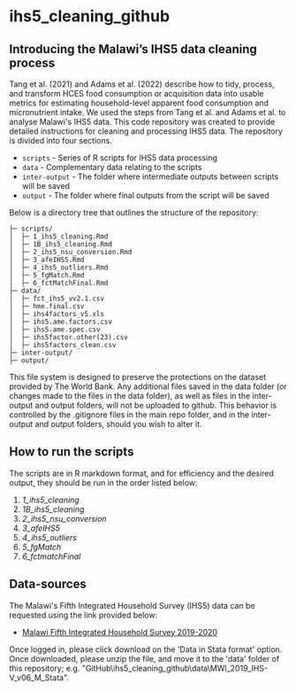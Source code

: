 # ihs5_cleaning_github


## Introducing the Malawi’s IHS5 data cleaning process

Tang et al. (2021) and Adams et al. (2022) describe how to tidy, process, and transform HCES food consumption or acquisition data into usable metrics for estimating household-level apparent food consumption and micronutrient intake. We used the steps from Tang et al. and Adams et al. to analyse Malawi's IHS5 data.  This code repository was created to provide detailed instructions for cleaning and processing IHS5 data. The repository is divided into four sections. 

* `scripts` - Series of R scripts for IHS5 data processing<br>
* `data` - Complementary data relating to the scripts<br>
* `inter-output` - The folder where intermediate outputs between scripts will be saved<br>
* `output` - The folder where final outputs from the script will be saved<br>

Below is a directory tree that outlines the structure of the repository:

```
├─ scripts/
│  ├─ 1_ihs5_cleaning.Rmd
│  ├─ 1B_ihs5_cleaning.Rmd
│  ├─ 2_ihs5_nsu_conversion.Rmd
│  ├─ 3_afeIHS5.Rmd
│  ├─ 4_ihs5_outliers.Rmd
│  ├─ 5_fgMatch.Rmd
│  ├─ 6_fctMatchFinal.Rmd
├─ data/                              
│  ├─ fct_ihs5_vv2.1.csv
│  ├─ hme.final.csv
│  ├─ ihs4factors_v5.xls
│  ├─ ihs5.ame.factors.csv
│  ├─ ihs5.ame.spec.csv
│  ├─ ihs5factor.other(23).csv
│  ├─ ihs5factors_clean.csv
├─ inter-output/ 
├─ output/ 

```
This file system is designed to preserve the protections on the dataset provided by The World Bank. Any additional files saved in the data folder (or changes made to the files in the data folder), as well as files in the inter-output and output folders, will not be uploaded to github. This behavior is controlled by the .gitignore files in the main repo folder, and in the inter-output and output folders, should you wish to alter it. 


## How to run the scripts 
The scripts are in R markdown format, and for efficiency and the desired output, they should be run in the order listed below: 

 1. *1_ihs5_cleaning*
 2. *1B_ihs5_cleaning*
 3. *2_ihs5_nsu_conversion*
 4. *3_afeIHS5*
 5. *4_ihs5_outliers*
 6. *5_fgMatch*
 7. *6_fctmatchFinal*

## Data-sources
The Malawi's Fifth Integrated Household Survey (IHS5) data can be requested using the link provided below: <br>

* [Malawi Fifth Integrated Household Survey 2019-2020](https://microdata.worldbank.org/index.php/catalog/3818) <br>

Once logged in, please click download on the 'Data in Stata format' option. Once downloaded, please unzip the file, and move it to the 'data' folder of this repository; e.g. "GitHub\ihs5_cleaning_github\data\MWI_2019_IHS-V_v06_M_Stata".